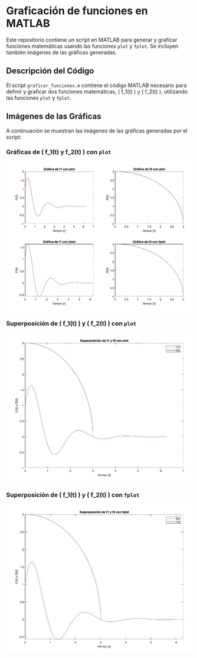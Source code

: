 # Graficación de funciones en MATLAB

Este repositorio contiene un script en MATLAB para generar y graficar funciones matemáticas usando las funciones `plot` y `fplot`. Se incluyen también imágenes de las gráficas generadas.

## Descripción del Código

El script `graficar_funciones.m` contiene el código MATLAB necesario para definir y graficar dos funciones matemáticas, \( f_1(t) \) y \( f_2(t) \), utilizando las funciones `plot` y `fplot`.

## Imágenes de las Gráficas

A continuación se muestran las imágenes de las gráficas generadas por el script:

### Gráficas de \( f_1(t) y f_2(t) \) con `plot`

![Gráfica de f1 con plot](graphs/graph_v4.jpeg)

### Superposición de \( f_1(t) \) y \( f_2(t) \) con `plot`

![Superposición de f1 y f2](graphs/graph_sp_plot.jpeg)

### Superposición de \( f_1(t) \) y \( f_2(t) \) con `fplot`

![Superposición de f1 y f2 con fplot](graphs/graph_sp_fplot.jpeg)
